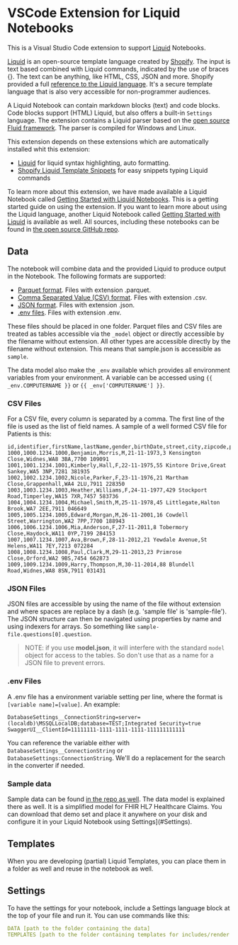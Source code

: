 # VSCode Extension for Liquid Notebooks

This is a Visual Studio Code extension to support [Liquid](https://shopify.github.io/liquid/) Notebooks.

[Liquid](https://shopify.github.io/liquid/) is an open-source template language created by [Shopify](https://www.shopify.com/). The input is text based combined with Liquid commands, indicated by the use of braces {}. The text can be anything, like HTML, CSS, JSON and more. Shopify provided a full [reference to the Liquid language](https://shopify.github.io/liquid/basics/introduction/). It's a secure template language that is also very accessible for non-programmer audiences.

A Liquid Notebook can contain markdown blocks (text) and code blocks. Code blocks support (HTML) Liquid, but also offers a built-in `Settings` language. The extension contains a Liquid parser based on  the [open source Fluid framework](https://github.com/sebastienros/fluid). The parser is compiled for Windows and Linux.

This extension depends on these extensions which are automatically installed whit this extension:

* [Liquid](https://marketplace.visualstudio.com/items?itemName=sissel.shopify-liquid) for liquid syntax highlighting, auto formatting.
* [Shopify Liquid Template Snippets](https://marketplace.visualstudio.com/items?itemName=killalau.vscode-liquid-snippets) for easy snippets typing Liquid commands

To learn more about this extension, we have made available a Liquid Notebook called [Getting Started with Liquid Notebooks](https://github.com/mtirionMSFT/vscode-liquid-notebook/blob/main/docs/getting-started-with-liquid.liquidbook). This is a getting started guide on using the extension. If you want to learn more about using the Liquid language, another Liquid Notebook called [Getting Started with Liquid](https://github.com/mtirionMSFT/vscode-liquid-notebook/blob/main/docs/getting-started-with-liquid.liquidbook) is available as well. All sources, including these notebooks can be found in [the open source GitHub repo](https://github.com/mtirionMSFT/vscode-liquid-notebook).

## Data

The notebook will combine data and the provided Liquid to produce output in the Notebook. The following formats are supported:

* [Parquet format](https://parquet.apache.org/docs/). Files with extension .parquet.
* [Comma Separated Value (CSV) format](https://en.wikipedia.org/wiki/Comma-separated_values). Files with extension .csv.
* [JSON format](https://en.wikipedia.org/wiki/JSON). Files with extension .json.
* [.env files](https://docs.docker.com/compose/environment-variables/). Files with extension .env.

 These files should be placed in one folder. Parquet files and CSV files are treated as tables accessible via the `_model` object or directly accessible by the filename without extension. All other types are accessible directly by the filename without extension. This means that sample.json is accessible as `sample`.

The data model also make the `_env` available which provides all environment variables from your environment. A variable can be accessed using `{{ _env.COMPUTERNAME }}` or `{{ _env['COMPUTERNAME'] }}`.

### CSV Files

For a CSV file, every column is separated by a comma. The first line of the file is used as the list of field names. A sample of a well formed CSV file for Patients is this:

```shell
id,identifier,firstName,lastName,gender,birthDate,street,city,zipcode,phone
1000,1000.1234.1000,Benjamin,Morris,M,21-11-1973,3 Kensington Close,Widnes,WA8 3BA,7700 109091
1001,1001.1234.1001,Kimberly,Hall,F,22-11-1975,55 Kintore Drive,Great Sankey,WA5 3NP,7281 381935
1002,1002.1234.1002,Nicole,Parker,F,23-11-1976,21 Martham Close,Grappenhall,WA4 2LU,7911 228350
1003,1003.1234.1003,Heather,Williams,F,24-11-1977,429 Stockport Road,Timperley,WA15 7XR,7457 583736
1004,1004.1234.1004,Michael,Smith,M,25-11-1978,45 Littlegate,Halton Brook,WA7 2EE,7911 046649
1005,1005.1234.1005,Edward,Morgan,M,26-11-2001,16 Cowdell Street,Warrington,WA2 7PP,7700 188943
1006,1006.1234.1006,Mia,Anderson,F,27-11-2011,8 Tobermory Close,Haydock,WA11 0YP,7199 284153
1007,1007.1234.1007,Ava,Brown,F,28-11-2012,21 Yewdale Avenue,St Helens,WA11 7EY,7213 072284
1008,1008.1234.1008,Paul,Clark,M,29-11-2013,23 Primrose Close,Orford,WA2 9BS,7454 662873
1009,1009.1234.1009,Harry,Thompson,M,30-11-2014,88 Blundell Road,Widnes,WA8 8SN,7911 031431
```

### JSON Files

JSON files are accessible by using the name of the file without extension and where spaces are replace by a dash (e.g. 'sample file' is 'sample-file'). The JSON structure can then be navigated using properties by name and using indexers for arrays. So something like `sample-file.questions[0].question`.

> NOTE: if you use **model.json**, it will interfere with the standard `model` object for access to the tables. So don't use that as a name for a JSON file to prevent errors.

### .env Files

A .env file has a environment variable setting per line, where the format is `[variable name]=[value]`. An example:

```shell
DatabaseSettings__ConnectionString=server=(localdb)\MSSQLLocalDB;database=TEST;Integrated Security=true
SwaggerUI__ClientId=11111111-1111-1111-1111-111111111111
```

You can reference the variable either with `DatabaseSettings__ConnectionString` or `DatabaseSettings:ConnectionString`. We'll do a replacement for the search in the converter if needed.

### Sample data

Sample data can be found [in the repo as well](https://github.com/mtirionMSFT/vscode-liquid-notebook/blob/main/DemoContent/Data). The data model is explained there as well. It is a simplified model for FHIR HL7 Healthcare Claims. You can download that demo set and place it anywhere on your disk and configure it in your Liquid Notebook using Settings](#Settings).

## Templates

When you are developing (partial) Liquid Templates, you can place them in a folder as well and reuse in the notebook as well.

## Settings

To have the settings for your notebook, include a Settings language block at the top of your file and run it. You can use commands like this:

```yaml
DATA [path to the folder containing the data]
TEMPLATES [path to the folder containing templates for includes/render tags]
```
